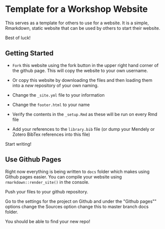 # Template for a Workshop Website

This serves as a template for others to use for a website. It is a simple, Rmarkdown, static website that can be used by others to start their website.

Best of luck!

## Getting Started

- `Fork` this website using the fork button in the upper right hand corner of the github page. This will copy the website to your own username.

- Or copy this website by downloading the files and then loading them into a *new* repository of your own naming.

- Change the `_site.yml` file to your information

- Change the `footer.html` to your name

- Verify the contents in the `_setup.Rmd` as these will be run on every Rmd file

- Add your references to the `library.bib` file (or dump your Mendely or Zotero BibTex references into this file)

Start writing!

## Use Github Pages

Right now everything is being written to `docs` folder which makes using Github pages easier. You can compile your website using `rmarkdown::render_site()` in the console. 

Push your files to your github repository.

Go to the settings for the project on Github and under the "Github pages"" options change the Sources option change this to master branch docs folder.

You should be able to find your new repo!
